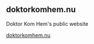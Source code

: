 ## doktorkomhem.nu

Doktor Kom Hem's public website

[doktorkomhem.nu](https://www.doktorkomhem.nu)

